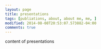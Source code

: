 ```yaml
---
layout: page
title: presentations
tags: [publiations, about, about me, me, ]
modified: 2014-08-08T20:53:07.573882-04:00
comments: true
---
```


content of presentations
